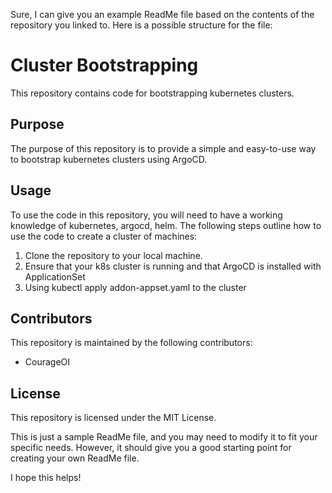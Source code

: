 Sure, I can give you an example ReadMe file based on the contents of the repository you linked to. Here is a possible structure for the file:


# Cluster Bootstrapping

This repository contains code for bootstrapping kubernetes clusters.

## Purpose

The purpose of this repository is to provide a simple and easy-to-use way to bootstrap kubernetes clusters using ArgoCD.

## Usage

To use the code in this repository, you will need to have a working knowledge of kubernetes, argocd, helm. The following steps outline how to use the code to create a cluster of machines:

1. Clone the repository to your local machine.
2. Ensure that your k8s cluster is running and that ArgoCD is installed with ApplicationSet
2. Using kubectl apply addon-appset.yaml to the cluster

## Contributors

This repository is maintained by the following contributors:

* CourageOI

## License

This repository is licensed under the MIT License.


This is just a sample ReadMe file, and you may need to modify it to fit your specific needs. However, it should give you a good starting point for creating your own ReadMe file.

I hope this helps!